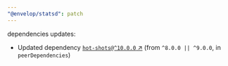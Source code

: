 ```yaml
---
"@envelop/statsd": patch
---
```

dependencies updates:
  - Updated dependency [`hot-shots@^10.0.0` ↗︎](https://www.npmjs.com/package/hot-shots/v/10.0.0) (from `^8.0.0 || ^9.0.0`, in `peerDependencies`)
